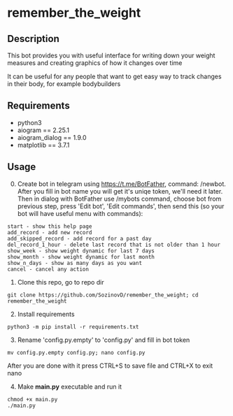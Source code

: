 # remember_the_weight

## Description

This bot provides you with useful interface for writing down your weight measures and creating graphics of how it changes over time

It can be useful for any people that want to get easy way to track changes in their body, for example bodybuilders

## Requirements

* python3
* aiogram == 2.25.1
* aiogram_dialog == 1.9.0
* matplotlib == 3.7.1

## Usage

0. Create bot in telegram using https://t.me/BotFather, command: /newbot. After you fill in bot name you will get it's uniqe token, we'll need it later. Then in dialog with BotFather use /mybots command, choose bot from previous step, press 'Edit bot', 'Edit commands', then send this (so your bot will have useful menu with commands):

```
start - show this help page
add_record - add new record
add_skipped_record - add record for a past day
del_record_1_hour - delete last record that is not older than 1 hour
show_week - show weight dynamic for last 7 days
show_month - show weight dynamic for last month
show_n_days - show as many days as you want
cancel - cancel any action
```

1. Clone this repo, go to repo dir

`git clone https://github.com/SozinovD/remember_the_weight; cd remember_the_weight`

2. Install requirements

`python3 -m pip install -r requirements.txt`

3. Rename 'config.py.empty' to 'config.py' and fill in bot token

`mv config.py.empty config.py; nano config.py`

After you are done with it press CTRL+S to save file and CTRL+X to exit nano

4. Make **main.py** executable and run it

```
chmod +x main.py
./main.py
```
